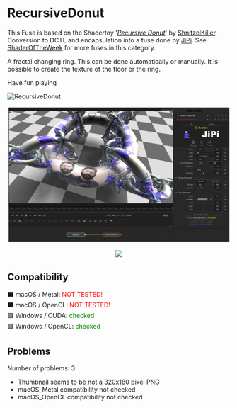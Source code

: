 # RecursiveDonut

This Fuse is based on the Shadertoy '_[Recursive Donut](https://www.shadertoy.com/view/tls3WB)_' by [ShnitzelKiller](https://www.shadertoy.com/user/ShnitzelKiller). Conversion to DCTL and encapsulation into a fuse done by [JiPi](../../Site/Profiles/JiPi.md). See [ShaderOfTheWeek](README.md) for more fuses in this category.

<!-- +++ DO NOT REMOVE THIS COMMENT +++ DO NOT ADD OR EDIT ANY TEXT BEFORE THIS LINE +++ IT WOULD BE A REALLY BAD IDEA +++ -->

A fractal changing ring. This can be done automatically or manually. It is possible to create the texture of the floor or the ring.

Have fun playing

![RecursiveDonut](https://user-images.githubusercontent.com/78935215/148296130-8fbc8d5c-8863-4aaa-a20d-44f718a5bc2f.gif)

[![Recursive Donut](RecursiveDonut_screenshot.png)](RecursiveDonut.fuse)


<center><a href="https://github.com/J-i-P-i/Shadertoys/releases/download/V0.2/RecursiveDonut-Installer.lua"><img src="https://user-images.githubusercontent.com/78935215/148391708-29e1393e-dfa9-4111-8421-1d802ae43d3f.png" height="50" > </a>
</center>

<!-- +++ DO NOT REMOVE THIS COMMENT +++ DO NOT EDIT ANY TEXT THAT COMES AFTER THIS LINE +++ TRUST ME: JUST DON'T DO IT +++ -->

## Compatibility

⬛ macOS / Metal: <span style="color:red; ">NOT TESTED!</span><br />
⬛ macOS / OpenCL: <span style="color:red; ">NOT TESTED!</span><br />
🟩 Windows / CUDA: <span style="color:green; ">checked</span><br />
🟩 Windows / OpenCL: <span style="color:green; ">checked</span><br />


## Problems

Number of problems: 3

- Thumbnail seems to be not a 320x180 pixel PNG
- macOS_Metal compatibility not checked
- macOS_OpenCL compatibility not checked



